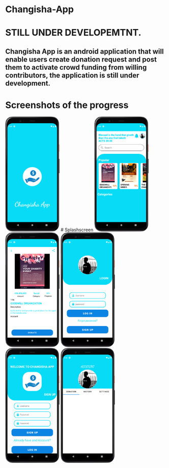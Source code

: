 # Changisha-App
# STILL UNDER DEVELOPEMTNT.
## Changisha App is an android application that will enable users create donation request and post them to activate crowd funding from willing contributors, the application is still under development.
# Screenshots of the progress
<img src="images/splash.png" width="170" >
# Splashscreen
<img src="images/home.png" width="170" >
<img src="images/donationitem.png" width="170" >
<img src="images/login.png" width="170" >
<img src="images/signup.png" width="170" >
<img src="images/profile.png" width="170" >
